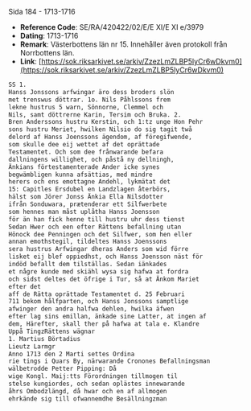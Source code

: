 Sida 184 - 1713-1716

- **Reference Code**: SE/RA/420422/02/E/E XI/E XI e/3979
- **Dating**: 1713-1716
- **Remark**: Västerbottens län nr 15. Innehåller även protokoll från Norrbottens län.
- **Link**: [https://sok.riksarkivet.se/arkiv/ZzezLmZLBP5lyCr6wDkvm0](https://sok.riksarkivet.se/arkiv/ZzezLmZLBP5lyCr6wDkvm0)

```txt linenums="1"
SS 1.
Hanss Jonssons arfwingar äro dess broders slön
met trenswus döttrar. 1o. Nils Påhlssons frem
lekne hustrus 5 warn, Sönnorne, Clemmel och
Nils, samt döttrerne Karin, Tersim och Bruka. 2.
Bren Anderssons hustru Kerstin, och 1:tz unge Hon Pehr
sons hustru Meriet, hwilken Nilsio do sig tagit twå
delord af Hanss Joenssons ägendom, af föregifwende,
som skulle dee eij wettet af det oprättade
Testamentet. Och som dee frånwarande befara
dallningens willighet, och påstå ny dellningh,
Änkians förtestamenterade Ander icke synes
begwämbligen kunna afsättias, med mindre
herers och ens emottagne Andehl, lykmätat det
15: Capitles Ersdubel en Landzlagen återbörs,
hälst som Jörer Jonss Änkia Ella Nilsdotter
ifrån Sonduwara, prætenderar ett Silfwerbete
som hennes man måst uplåtha Hanss Joensson
för än han fick henne till hustru uhr dess tienst
Sedan Hwer och een efter Rättens befallning utan
Hönock dee Penningen och det Silfwer, som hen eller
annan emothstegil, tildeltes Hanss Joenssons
sera hustrus Arfwingar dheras Anders som wid förre
lisket eij blef oppiedhst, och Hanss Joensson näst för
indöd befallt dem tilställas. Sedan iänkades
et någre kunde med skiähl wysa sig hafwa at fordra
och sidst deltes det öfrige i Tur, så at Änkom Mariet
efter det
aff de Rätta oprättade Testamentet d. 25 Februari
711 bekom hålfparten, och Hanss Jonssons samptlige
afwinger den andra halfwa dehlen, hwilka äfwen
efter lag sins emillan, änkade sine Latter, at ingen af
dem, Härefter, skall ther på hafwa at tala e. Klandre
Uppå TingzRättens wägnar
1. Martius Börtadius
Lieutz Larmgr
Anno 1713 den 2 Marti settes Ordina
rie tings i Quars By, närwarande Cronones Befallningsman
wälbetrodde Petter Pipping: Då
wige Kongl. Maij:tts Förordningen tillmogen til
stelse kungiordes, och sedan oplästes innewarande
åhrs Ombodzlängd, då hwar och en af allmogen
ehrkände sig till ofwannemdhe Besällningzman
```
